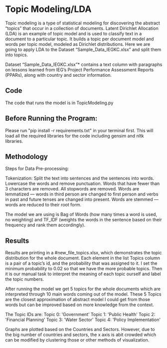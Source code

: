 # Topic Modeling/LDA
Topic modeling is a type of statistical modeling for discovering the abstract “topics” that occur in a collection of documents. Latent Dirichlet Allocation (LDA) is an example of topic model and is used to classify text in a document to a particular topic. It builds a topic per document model and words per topic model, modeled as Dirichlet distributions.
Here we are going to apply LDA to the Dataset “Sample_Data_IEGKC.xlsx” and split them into topics. 

Dataset “Sample_Data_IEGKC.xlsx”* contains a text column with paragraphs on lessons learned from IEG’s Project Performance Assessment Reports (PPARs), along with country and sector information.

## Code
The code that runs the model is in TopicModeling.py

## Before Running the Program: 

Please run "pip install -r requirements.txt" in your terminal first. This will load all the required libraries for the code including gensim and nltk libraries. 

## Methodology

Steps for Data Pre-processing: 

Tokenization: Split the text into sentences and the sentences into words. Lowercase the words and remove punctuation.
Words that have fewer than 3 characters are removed.
All stopwords are removed.
Words are lemmatized — words in third person are changed to first person and verbs in past and future tenses are changed into present.
Words are stemmed — words are reduced to their root form.

The model we are using is Bag of Words (how many times a word is used, no weighting) and TF_IDF (weights the words in the sentence based on their frequency and rank them accordingly). 

## Results

Results are printing in a #new_file_topics.xlsx, which demonstrates the topic distribution for the whole document. Each element in the list Topics column is a pair of a topic’s id, and the probability that was assigned to it. I set the minimum probability to 0.02 so that we have the more probable topics. Then it is our manual task to interpret the meaning of each topic ourself and label the topic numbers. 

After running the model we get 5 topics for the whole documents which are interpreted through 10 main words coming out of the model. These 5 Topics are the closest approximation of abstract model I could get from those words but can be improved based on more knowledge from the context. 

The Topic IDs are:
Topic 0: 'Government' 
Topic 1: 'Public Health'
Topic 2: 'Financial Planning'
Topic 3: 'Water Sector' 
Topic 4: 'Policy Implementation'

Graphs are plotted based on the Countries and Sectors. However, due to the big number of countries and sectors, the x axis is abit crowded which can be modified by clustering those or other methods of visualization.
